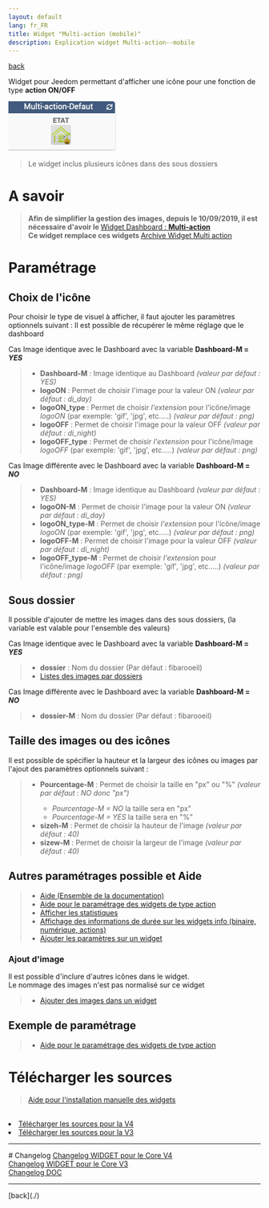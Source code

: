 ```yaml
---
layout: default
lang: fr_FR
title: Widget "Multi-action (mobile)"
description: Explication widget Multi-action--mobile
---
```

[back](./)

Widget pour Jeedom permettant d'afficher une icône pour une fonction de type <b>action ON/OFF</b>

<p><img src="../img/exemple/m/multi_action.png" alt="Resultat" /></p>
<blockquote>
    Le widget inclus plusieurs icônes dans des sous dossiers
</blockquote>

# A savoir
> <b>Afin de simplifier la gestion des images, depuis le 10/09/2019, il est nécessaire d'avoir le </b><a href="WIDGET_d_Multi_action_Defaut">Widget Dashboard : <b>Multi-action</b></a><br/>
> <b>Ce widget remplace ces widgets </b><a href="Archive_WIDGET_m_Multiaction">Archive Widget Multi action</a>


# Paramétrage
## Choix de l'icône
Pour choisir le type de visuel à afficher, il faut ajouter les paramètres optionnels suivant :
Il est possible de récupérer le même réglage que le dashboard

Cas Image identique avec le Dashboard avec la variable <b>Dashboard-M = <i>YES</i></b>
<blockquote>
    <ul>
        <li><b>Dashboard-M</b> : Image identique au Dashboard <i> (valeur par défaut : YES)</i></li>
        <li><b>logoON</b> : Permet de choisir l'image pour la valeur ON<i> (valeur par défaut : di_day)</i></li>
        <li><b>logoON_type</b> : Permet de choisir <i>l'extension</i> pour l'icône/image <i>logoON</i> (par exemple: 'gif', 'jpg', etc.....)<i> (valeur par défaut : png)</i></li>
        <li><b>logoOFF</b> : Permet de choisir l'image pour la valeur OFF<i> (valeur par défaut : di_night)</i></li>
        <li><b>logoOFF_type</b> : Permet de choisir <i>l'extension</i> pour l'icône/image <i>logoOFF</i> (par exemple: 'gif', 'jpg', etc.....)<i> (valeur par défaut : png)</i></li>
    </ul>
</blockquote>

Cas Image différente avec le Dashboard avec la variable <b>Dashboard-M = <i>NO</i></b>
<blockquote>
    <ul>
        <li><b>Dashboard-M</b> : Image identique au Dashboard <i> (valeur par défaut : YES)</i></li>
        <li><b>logoON-M</b> : Permet de choisir l'image pour la valeur ON<i> (valeur par défaut : di_day)</i></li>
        <li><b>logoON_type-M</b> : Permet de choisir <i>l'extension</i> pour l'icône/image <i>logoON</i> (par exemple: 'gif', 'jpg', etc.....)<i> (valeur par défaut : png)</i></li>
        <li><b>logoOFF-M</b> : Permet de choisir l'image pour la valeur OFF<i> (valeur par défaut : di_night)</i></li>
        <li><b>logoOFF_type-M</b> : Permet de choisir <i>l'extension</i> pour l'icône/image <i>logoOFF</i> (par exemple: 'gif', 'jpg', etc.....)<i> (valeur par défaut : png)</i></li>
    </ul>
</blockquote>


## Sous dossier
Il possible d'ajouter de mettre les images dans des sous dossiers, (la variable est valable pour l'ensemble des valeurs)

Cas Image identique avec le Dashboard avec la variable <b>Dashboard-M = <i>YES</i></b>
<blockquote>
    <ul>
        <li><b>dossier</b> : Nom du dossier (Par défaut : fibarooeil)</li>
        <li><a href="list_img">Listes des images par dossiers</a></li>
    </ul>
</blockquote>

Cas Image différente avec le Dashboard avec la variable <b>Dashboard-M = <i>NO</i></b>
<blockquote>
    <ul>
        <li><b>dossier-M</b> : Nom du dossier (Par défaut : fibarooeil)</li>
    </ul>
</blockquote>

## Taille des images ou des icônes
Il est possible de spécifier la hauteur et la largeur des icônes ou images par l'ajout des paramètres optionnels suivant :
<blockquote>
    <ul>
        <li><b>Pourcentage-M</b> : Permet de choisir la taille en "px" ou "%" <i>(valeur par défaut : NO donc "px")</i></li>
        <ul>
            <li><i>Pourcentage-M = NO</i> la taille sera en "px"</li>
            <li><i>Pourcentage-M = YES</i> la taille sera en "%"</li>
        </ul>
        <li><b>sizeh-M</b> : Permet de choisir la hauteur de l'image <i>(valeur par défaut : 40)</i></li>
        <li><b>sizew-M</b> : Permet de choisir la largeur de l'image <i>(valeur par défaut : 40)</i></li>
    </ul>
</blockquote>

## Autres paramétrages possible et Aide
<blockquote>
    <ul>
        <li><a href="{{site.baseurl}}/help/{{page.lang}}/">Aide (Ensemble de la documentation)</a></li>
        <li><a href="{{site.baseurl}}/help/{{page.lang}}/config_action">Aide pour le paramétrage des widgets de type action</a></li>
        <li><a href="{{site.baseurl}}/help/{{page.lang}}/stats">Afficher les statistiques</a></li>
        <li><a href="{{site.baseurl}}/help/{{page.lang}}/stats_temps">Affichage des informations de durée sur les widgets info (binaire, numérique, actions)</a></li>
        <li><a href="{{site.baseurl}}/help/{{page.lang}}/para">Ajouter les paramètres sur un widget</a></li>
    </ul>
</blockquote>

### Ajout d'image
Il est possible d'inclure d'autres icônes dans le widget.<br/>
Le nommage des images n'est pas normalisé sur ce widget
<blockquote>
    <ul>
        <li><a href=".{{site.baseurl}}/help/{{page.lang}}/add_img">Ajouter des images dans un widget</a></li>
    </ul>
</blockquote>

## Exemple de paramétrage
>* <a href="{{site.baseurl}}/help/{{page.lang}}/action">Aide pour le paramétrage des widgets de type action</a>

# Télécharger les sources
><a href="{{site.baseurl}}/help/{{page.lang}}/install_manu">Aide pour l'installation manuelle des widgets</a>
<br/>

<li><a href="https://github.com/JEALG/JEEDOM-Multi_action-Defaut--mobile/tree/masterv4">Télécharger les sources pour la V4</a></li>
<li><a href="https://github.com/JEALG/JEEDOM-Multi_action-Defaut--mobile/tree/master">Télécharger les sources pour la V3</a></li>

<hr />
# Changelog
<a href="https://github.com/JEALG/JEEDOM-Multi_action-Defaut--mobile/commits/masterv4">Changelog WIDGET pour le Core V4</a><br/>
<a href="https://github.com/JEALG/JEEDOM-Multi_action-Defaut--mobile/commits/master">Changelog WIDGET pour le Core V3</a><br/>
<a href="https://github.com/JEALG/JEEDOM-Widget_JAG-doc/commits/master">Changelog DOC</a>

<hr />
[back](./)